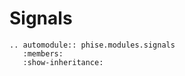 # Signals

```{eval-rst}
.. automodule:: phise.modules.signals
   :members:
   :show-inheritance:
```
